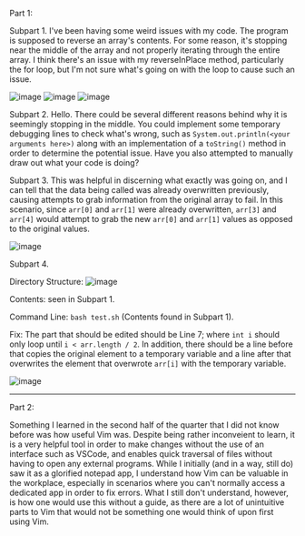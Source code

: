 Part 1:

Subpart 1. I've been having some weird issues with my code. The program is supposed to reverse an array's contents. For some reason, it's stopping near the middle of the array and not properly iterating through the entire array. I think there's an issue with my reverseInPlace method, particularly the for loop, but I'm not sure what's going on with the loop to cause such an issue.

![image](https://github.com/githubMasterSpark/cse15l-lab-reports/assets/147002814/80848f1a-bc74-4147-a76c-c762f14bd11f)
![image](https://github.com/githubMasterSpark/cse15l-lab-reports/assets/147002814/cc563dd2-81ee-438a-ad79-6cf412989bed)
![image](https://github.com/githubMasterSpark/cse15l-lab-reports/assets/147002814/c232bda0-ecff-456f-917b-0213d39bb719)
   
Subpart 2. Hello. There could be several different reasons behind why it is seemingly stopping in the middle. You could implement some temporary debugging lines to check what's wrong, such as `System.out.println(<your arguments here>)` along with an implementation of a `toString()` method in order to determine the potential issue. Have you also attempted to manually draw out what your code is doing?
 
Subpart 3. This was helpful in discerning what exactly was going on, and I can tell that the data being called was already overwritten previously, causing attempts to grab information from the original array to fail. In this scenario, since `arr[0]` and `arr[1]` were already overwritten, `arr[3]` and `arr[4]` would attempt to grab the new `arr[0]` and `arr[1]` values as opposed to the original values.

![image](https://github.com/githubMasterSpark/cse15l-lab-reports/assets/147002814/ee6ba052-3fa6-4593-af85-a5c8499e62df)

   
Subpart 4. 

Directory Structure: ![image](https://github.com/githubMasterSpark/cse15l-lab-reports/assets/147002814/feb95e02-4e76-4f49-8de5-2575cbb58197)

Contents: seen in Subpart 1.

Command Line: `bash test.sh` (Contents found in Subpart 1).

Fix: The part that should be edited should be Line 7; where `int i` should only loop until `i < arr.length / 2`. In addition, there should be a line before that copies the original element to a temporary variable and a line after that overwrites the element that overwrote `arr[i]` with the temporary variable. 

![image](https://github.com/githubMasterSpark/cse15l-lab-reports/assets/147002814/b3c21b4d-3854-4371-bb3e-8b786930f4c4)


----------

Part 2:

Something I learned in the second half of the quarter that I did not know before was how useful Vim was. Despite being rather inconveient to learn, it is a very helpful tool in order to make changes without the use of an interface such as VSCode, and enables quick traversal of files without having to open any external programs. While I initially (and in a way, still do) saw it as a glorified notepad app, I understand how Vim can be valuable in the workplace, especially in scenarios where you can't normally access a dedicated app in order to fix errors. What I still don't understand, however, is how one would use this without a guide, as there are a lot of unintuitive parts to Vim that would not be something one would think of upon first using Vim.
